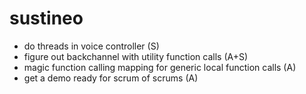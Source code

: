 # sustineo
- do threads in voice controller (S)
- figure out backchannel with utility function calls (A+S)
- magic function calling mapping for generic local function calls (A)
- get a demo ready for scrum of scrums (A)